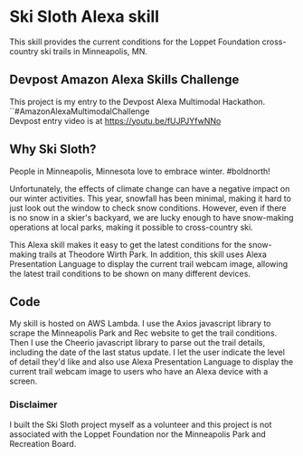 # Ski Sloth Alexa skill
This skill provides the current conditions for the Loppet Foundation cross-country ski trails in Minneapolis, MN.

## Devpost Amazon Alexa Skills Challenge
This project is my entry to the Devpost Alexa Multimodal Hackathon.  
``#AmazonAlexaMultimodalChallenge  
Devpost entry video is at https://youtu.be/fUJPJYfwNNo  

## Why Ski Sloth?
People in Minneapolis, Minnesota love to embrace winter.  #boldnorth!

Unfortunately, the effects of climate change can have a negative impact on our winter activities. This year, snowfall has been minimal, making it hard to just look out the window to check snow conditions. However, even if there is no snow in a skier's backyard, we are lucky enough to have snow-making operations at local parks, making it possible to cross-country ski.

This Alexa skill makes it easy to get the latest conditions for the snow-making trails at Theodore Wirth Park. In addition, this skill uses Alexa Presentation Language to display the current trail webcam image, allowing the latest trail conditions to be shown on many different devices.

## Code
My skill is hosted on AWS Lambda. I use the Axios javascript library to scrape the Minneapolis Park and Rec website to get the trail conditions. Then I use the Cheerio javascript library to parse out the trail details, including the date of the last status update. I let the user indicate the level of detail they'd like and also use Alexa Presentation Language to display the current trail webcam image to users who have an Alexa device with a screen.


### Disclaimer
I built the Ski Sloth project myself as a volunteer and this project is not associated with the Loppet Foundation nor the Minneapolis Park and Recreation Board.